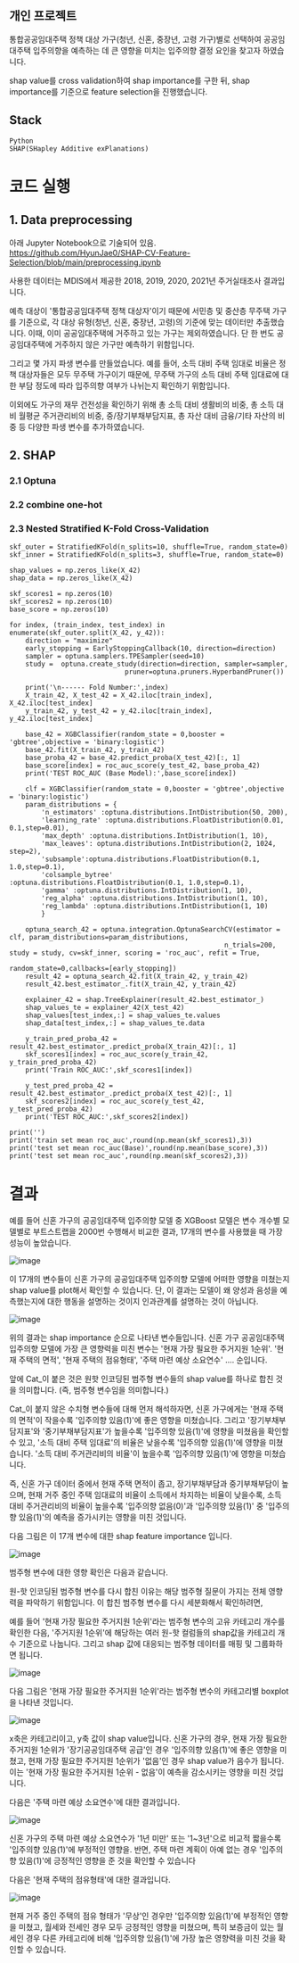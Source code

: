 ## 개인 프로젝트
통합공공임대주택 정책 대상 가구(청년, 신혼, 중장년, 고령 가구)별로 선택하여 공공임대주택 입주의향을 예측하는 데 큰 영향을 미치는 입주의향 결정 요인을 찾고자 하였습니다.

shap value를 cross validation하여 shap importance를 구한 뒤, shap importance를 기준으로 feature selection을 진행했습니다.

## Stack
```
Python
SHAP(SHapley Additive exPlanations)
```

# 코드 실행
## 1. Data preprocessing
아래 Jupyter Notebook으로 기술되어 있음. 
https://github.com/HyunJae0/SHAP-CV-Feature-Selection/blob/main/preprocessing.ipynb

사용한 데이터는 MDIS에서 제공한 2018, 2019, 2020, 2021년 주거실태조사 결과입니다. 

예측 대상이 '통합공공임대주택 정책 대상자'이기 때문에 서민층 및 중산층 무주택 가구를 기준으로, 각 대상 유형(청년, 신혼, 중장년, 고령)의 기준에 맞는 데이터만 추출했습니다. 이때, 이미 공공임대주택에 거주하고 있는 가구는 제외하였습니다. 단 한 번도 공공임대주택에 거주하지 않은 가구만 예측하기 위함입니다.

그리고 몇 가지 파생 변수를 만들었습니다. 예를 들어, 소득 대비 주택 임대로 비율은 정책 대상자들은 모두 무주택 가구이기 때문에, 무주택 가구의 소득 대비 주택 임대료에 대한 부담 정도에 따라 입주의향 여부가 나뉘는지 확인하기 위함입니다. 

이외에도 가구의 재무 건전성을 확인하기 위해 총 소득 대비 생활비의 비중, 총 소득 대비 월평균 주거관리비의 비중, 중/장기부채부담지표, 총 자산 대비 금융/기타 자산의 비중 등 다양한 파생 변수를 추가하였습니다.

## 2. SHAP
### 2.1 Optuna

### 2.2 combine one-hot

### 2.3 Nested Stratified K-Fold Cross-Validation
```
skf_outer = StratifiedKFold(n_splits=10, shuffle=True, random_state=0)
skf_inner = StratifiedKFold(n_splits=3, shuffle=True, random_state=0)

shap_values = np.zeros_like(X_42)
shap_data = np.zeros_like(X_42)

skf_scores1 = np.zeros(10)
skf_scores2 = np.zeros(10)
base_score = np.zeros(10)

for index, (train_index, test_index) in enumerate(skf_outer.split(X_42, y_42)):    
    direction = "maximize"
    early_stopping = EarlyStoppingCallback(10, direction=direction)
    sampler = optuna.samplers.TPESampler(seed=10)
    study =  optuna.create_study(direction=direction, sampler=sampler, 
                             pruner=optuna.pruners.HyperbandPruner())
    
    print('\n------ Fold Number:',index)
    X_train_42, X_test_42 = X_42.iloc[train_index], X_42.iloc[test_index]
    y_train_42, y_test_42 = y_42.iloc[train_index], y_42.iloc[test_index]
    
    base_42 = XGBClassifier(random_state = 0,booster = 'gbtree',objective = 'binary:logistic')
    base_42.fit(X_train_42, y_train_42)
    base_proba_42 = base_42.predict_proba(X_test_42)[:, 1]
    base_score[index] = roc_auc_score(y_test_42, base_proba_42)
    print('TEST ROC_AUC (Base Model):',base_score[index])

    clf = XGBClassifier(random_state = 0,booster = 'gbtree',objective = 'binary:logistic')
    param_distributions = {
        'n_estimators' :optuna.distributions.IntDistribution(50, 200),
        'learning_rate' :optuna.distributions.FloatDistribution(0.01, 0.1,step=0.01),
        'max_depth' :optuna.distributions.IntDistribution(1, 10),
        'max_leaves': optuna.distributions.IntDistribution(2, 1024, step=2),
        'subsample':optuna.distributions.FloatDistribution(0.1, 1.0,step=0.1),
        'colsample_bytree' :optuna.distributions.FloatDistribution(0.1, 1.0,step=0.1),
        'gamma' :optuna.distributions.IntDistribution(1, 10),
        'reg_alpha' :optuna.distributions.IntDistribution(1, 10),
        'reg_lambda' :optuna.distributions.IntDistribution(1, 10)
        }
    
    optuna_search_42 = optuna.integration.OptunaSearchCV(estimator = clf, param_distributions=param_distributions, 
                                                      n_trials=200, study = study, cv=skf_inner, scoring = 'roc_auc', refit = True,
                                                      random_state=0,callbacks=[early_stopping])
    result_42 = optuna_search_42.fit(X_train_42, y_train_42) 
    result_42.best_estimator_.fit(X_train_42, y_train_42)      

    explainer_42 = shap.TreeExplainer(result_42.best_estimator_)
    shap_values_te = explainer_42(X_test_42)
    shap_values[test_index,:] = shap_values_te.values
    shap_data[test_index,:] = shap_values_te.data
    
    y_train_pred_proba_42 = result_42.best_estimator_.predict_proba(X_train_42)[:, 1]
    skf_scores1[index] = roc_auc_score(y_train_42, y_train_pred_proba_42)
    print('Train ROC_AUC:',skf_scores1[index])
    
    y_test_pred_proba_42 = result_42.best_estimator_.predict_proba(X_test_42)[:, 1]
    skf_scores2[index] = roc_auc_score(y_test_42, y_test_pred_proba_42)
    print('TEST ROC_AUC:',skf_scores2[index])
    
print('')
print('train set mean roc_auc',round(np.mean(skf_scores1),3))
print('test set mean roc_auc(Base)',round(np.mean(base_score),3))
print('test set mean roc_auc',round(np.mean(skf_scores2),3))
```

# 결과
예를 들어 신혼 가구의 공공임대주택 입주의향 모델 중 XGBoost 모델은 변수 개수별 모델별로 부트스트랩을 2000번 수행해서 비교한 결과, 17개의 변수를 사용했을 때 가장 성능이 높았습니다.

![image](https://github.com/user-attachments/assets/badbcfb5-f4da-4244-bb7e-d07d96d65966)

이 17개의 변수들이 신혼 가구의 공공임대주택 입주의향 모델에 어떠한 영향을 미쳤는지 shap value를 plot해서 확인할 수 있습니다. 단, 이 결과는 모델이 왜 양성과 음성을 예측했는지에 대한 행동을 설명하는 것이지 인과관계를 설명하는 것이 아닙니다.

![image](https://github.com/user-attachments/assets/8eed24a6-d20b-44f0-9a34-b961caeaa386)

위의 결과는 shap importance 순으로 나타낸 변수들입니다. 신혼 가구 공공임대주택 입주의향 모델에 가장 큰 영향력을 미친 변수는 '현재 가장 필요한 주거지원 1순위'. '현재 주택의 면적', '현재 주택의 점유형태', '주택 마련 예상 소요연수' .... 순입니다.

앞에 Cat_이 붙은 것은 원핫 인코딩된 범주형 변수들의 shap value를 하나로 합친 것을 의미합니다. (즉, 범주형 변수임을 의미합니다.)

Cat_이 붙지 않은 수치형 변수들에 대해 먼저 해석하자면, 신혼 가구에게는 '현재 주택의 면적'이 작을수록 '입주의향 있음(1)'에 좋은 영향을 미쳤습니다. 그리고 '장기부채부담지표'와 '중기부채부담지표'가 높을수록 '입주의향 있음(1)'에 영향을 미쳤음을 확인할 수 있고, '소득 대비 주택 임대료'의 비율은 낮을수록 '입주의향 있음(1)'에 영향을 미쳤습니다. '소득 대비 주거관리비의 비율'이 높을수록 '입주의향 있음(1)'에 영향을 미쳤습니다.

즉, 신혼 가구 데이터 중에서 현재 주택 면적이 좁고, 장기부채부담과 중기부채부담이 높으며, 현재 거주 중인 주택 임대료의 비율이 소득에서 차지하는 비율이 낮을수록, 소득 대비 주거관리비의 비율이 높을수록 '입주의향 없음(0)'과 '입주의향 있음(1)' 중 '입주의향 있음(1)'의 예측을 증가시키는 영향을 미친 것입니다.

다음 그림은 이 17개 변수에 대한 shap feature importance 입니다.

![image](https://github.com/user-attachments/assets/919dd092-b4d9-4695-b903-c83aa9f9c05f)

범주형 변수에 대한 영향 확인은 다음과 같습니다.

원-핫 인코딩된 범주형 변수를 다시 합친 이유는 해당 범주형 질문이 가지는 전체 영향력을 파악하기 위함입니다. 이 합친 범주형 변수를 다시 세분화해서 확인하려면,

예를 들어 '현재 가장 필요한 주거지원 1순위'라는 범주형 변수의 고유 카테고리 개수를 확인한 다음, '주거지원 1순위'에 해당하는 여러 원-핫 컬럼들의 shap값을 카테고리 개수 기준으로 나눕니다. 그리고 shap 값에 대응되는 범주형 데이터를 매핑 및 그룹화하면 됩니다.

![image](https://github.com/user-attachments/assets/d80c2f4c-1ed2-4338-aaf5-5ad929882208)

다음 그림은 '현재 가장 필요한 주거지원 1순위'라는 범주형 변수의 카테고리별 boxplot을 나타낸 것입니다.

![image](https://github.com/user-attachments/assets/fcc45350-accf-44ee-9910-ed23ba1001d3)

x축은 카테고리이고, y축 값이 shap value입니다. 신혼 가구의 경우, 현재 가장 필요한 주거지원 1순위가 '장기공공임대주택 공급'인 경우 '입주의향 있음(1)'에 좋은 영향을 미쳤고, 현재 가장 필요한 주거지원 1순위가 '없음'인 경우 shap value가 음수가 됩니다. 이는 '현재 가장 필요한 주거지원 1순위 - 없음'이 예측을 감소시키는 영향을 미친 것입니다.

다음은 '주택 마련 예상 소요연수'에 대한 결과입니다.

![image](https://github.com/user-attachments/assets/5af4866c-7ea6-4c26-90d8-9c9aa3c1f137)

신혼 가구의 주택 마련 예상 소요연수가 '1년 미만' 또는 '1~3년'으로 비교적 짧을수록 '입주의향 있음(1)'에 부정적인 영향을. 반면, 주택 마련 계획이 아예 없는 경우 '입주의향 있음(1)'에 긍정적인 영향을 준 것을 확인할 수 있습니다

다음은 '현재 주택의 점유형태'에 대한 결과입니다.

![image](https://github.com/user-attachments/assets/e6580fa9-97d4-497d-bf94-eb050b27d88c)

현재 거주 중인 주택의 점유 형태가 '무상'인 경우만 '입주의향 있음(1)'에 부정적인 영향을 미쳤고, 월세와 전세인 경우 모두 긍정적인 영향을 미쳤으며, 특히 보증금이 있는 월세인 경우 다른 카테고리에 비해 '입주의향 있음(1)'에 가장 높은 영향력을 미친 것을 확인할 수 있습니다.

